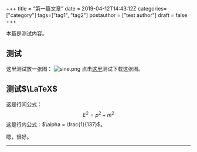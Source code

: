 +++
title = "第一篇文章"
date = 2019-04-12T14:43:12Z
categories=["category"]
tags=["tag1", "tag2"]
postauthor = ["test author"]
draft = false
+++

本篇是测试内容。

<!--more-->

## 测试

这里测试放一张图：
![sine.png](/maupassant-hugo/fig/sine.png)
点击[这里](/maupassant-hugo/fig/sine.png)测试下载这张图。

## 测试$\LaTeX$

这是行间公式：
$$E^2 = p^2 + m^2$$
这是行内公式：$\alpha = \frac{1}{137}$。

嗯，很好。

---
